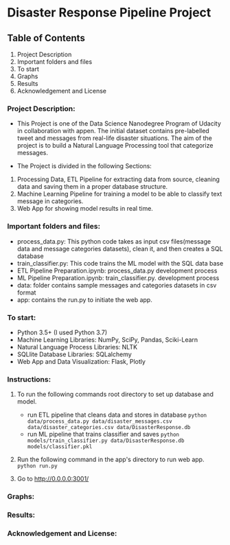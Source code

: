 # Disaster Response Pipeline Project

## Table of Contents
1. Project Description
2. Important folders and files
3. To start
4. Graphs
5. Results
6. Acknowledgement and License

### Project Description:

* This Project is one of the Data Science Nanodegree Program of Udacity in collaboration with appen. The initial dataset contains pre-labelled tweet and messages from real-life disaster situations. The aim of the project is to build a Natural Language Processing tool that categorize messages.

* The Project is divided in the following Sections:

1. Processing Data, ETL Pipeline for extracting data from source, cleaning data and saving them in a proper database structure.
2. Machine Learning Pipeline for training a model to be able to classify text message in categories.
3. Web App for showing model results in real time.

### Important folders and files:

* process_data.py: This python code takes as input csv files(message data and message categories datasets), clean it, and then creates a SQL database
* train_classifier.py: This code trains the ML model with the SQL data base
* ETL Pipeline Preparation.ipynb: process_data.py development process
* ML Pipeline Preparation.ipynb: train_classifier.py. development process
* data: folder contains sample messages and categories datasets in csv format
* app: contains the run.py to initiate the web app.

### To start:

* Python 3.5+ (I used Python 3.7)
* Machine Learning Libraries: NumPy, SciPy, Pandas, Sciki-Learn
* Natural Language Process Libraries: NLTK
* SQLlite Database Libraries: SQLalchemy
* Web App and Data Visualization: Flask, Plotly

### Instructions:
1.  To run the following commands root directory to set up database and model.

    - run ETL pipeline that cleans data and stores in database
        `python data/process_data.py data/disaster_messages.csv data/disaster_categories.csv data/DisasterResponse.db`
    - run ML pipeline that trains classifier and saves
        `python models/train_classifier.py data/DisasterResponse.db models/classifier.pkl`

2. Run the following command in the app's directory to run web app.
    `python run.py`

3. Go to http://0.0.0.0:3001/

### Graphs:

### Results:

### Acknowledgement and License:
